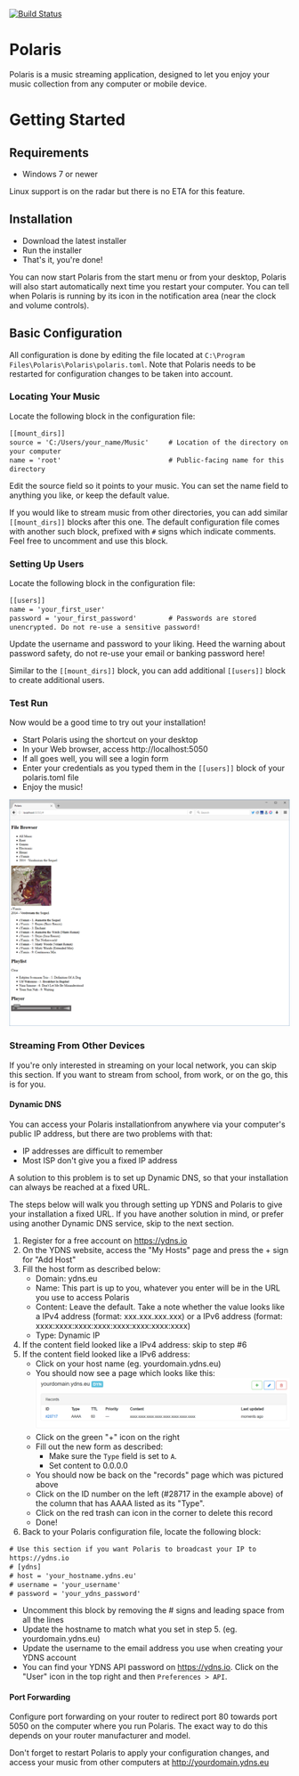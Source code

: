 [![Build Status](https://travis-ci.org/agersant/polaris.svg?branch=master)](https://travis-ci.org/agersant/polaris)

# Polaris

Polaris is a music streaming application, designed to let you enjoy your music collection from any computer or mobile device.

# Getting Started

## Requirements

- Windows 7 or newer

Linux support is on the radar but there is no ETA for this feature. 

## Installation

- Download the latest installer
- Run the installer
- That's it, you're done!

You can now start Polaris from the start menu or from your desktop, Polaris will also start automatically next time you restart your computer. You can tell when Polaris is running by its icon in the notification area (near the clock and volume controls).

## Basic Configuration

All configuration is done by editing the file located at `C:\Program Files\Polaris\Polaris\polaris.toml`. Note that Polaris needs to be restarted for configuration changes to be taken into account.

### Locating Your Music

Locate the following block in the configuration file:

```
[[mount_dirs]]
source = 'C:/Users/your_name/Music'		# Location of the directory on your computer
name = 'root'							# Public-facing name for this directory
```

Edit the source field so it points to your music. You can set the name field to anything you like, or keep the default value.

If you would like to stream music from other directories, you can add similar `[[mount_dirs]]` blocks after this one. The default configuration file comes with another such block, prefixed with `#` signs which indicate comments. Feel free to uncomment and use this block.

### Setting Up Users

Locate the following block in the configuration file:

```
[[users]]
name = 'your_first_user'
password = 'your_first_password'		# Passwords are stored unencrypted. Do not re-use a sensitive password!
```

Update the username and password to your liking. Heed the warning about password safety, do not re-use your email or banking password here! 

Similar to the `[[mount_dirs]]` block, you can add additional `[[users]]` block to create additional users.

### Test Run

Now would be a good time to try out your installation!

- Start Polaris using the shortcut on your desktop
- In your Web browser, access http://localhost:5050
- If all goes well, you will see a login form
- Enter your credentials as you typed them in the `[[users]]` block of your polaris.toml file
- Enjoy the music!

![Polaris Web UI](res/readme/web_ui.png?raw=true "Polaris Web UI")

### Streaming From Other Devices

If you're only interested in streaming on your local network, you can skip this section. If you want to stream from school, from work, or on the go, this is for you.

#### Dynamic DNS

You can access your Polaris installationfrom anywhere via your computer's public IP address, but there are two problems with that:
- IP addresses are difficult to remember
- Most ISP don't give you a fixed IP address

A solution to this problem is to set up Dynamic DNS, so that your installation can always be reached at a fixed URL.

The steps below will walk you through setting up YDNS and Polaris to give your installation a fixed URL. If you have another solution in mind, or prefer using another Dynamic DNS service, skip to the next section. 

1. Register for a free account on https://ydns.io
2. On the YDNS website, access the "My Hosts" page and press the + sign for "Add Host"
3. Fill the host form as described below:
	- Domain: ydns.eu
	- Name: This part is up to you, whatever you enter will be in the URL you use to access Polaris
	- Content: Leave the default. Take a note whether the value looks like a IPv4 address (format: xxx.xxx.xxx.xxx) or a IPv6 address (format: xxxx:xxxx:xxxx:xxxx:xxxx:xxxx:xxxx:xxxx)
	- Type: Dynamic IP
4. If the content field looked like a IPv4 address:	skip to step #6
5. If the content field looked like a IPv6 address:
	- Click on your host name (eg. yourdomain.ydns.eu)
    - You should now see a page which looks like this:
	![YDNS Records](res/readme/ydns_records.png?raw=true "YDNS Records")
	- Click on the green "+" icon on the right 
	- Fill out the new form as described:
		- Make sure the `Type` field is set to `A`.
		- Set content to 0.0.0.0
	- You should now be back on the "records" page which was pictured above
	- Click on the ID number on the left (#28717 in the example above) of the column that has AAAA listed as its "Type".
	- Click on the red trash can icon in the corner to delete this record
	- Done!
6. Back to your Polaris configuration file, locate the following block:
```
# Use this section if you want Polaris to broadcast your IP to https://ydns.io 
# [ydns]
# host = 'your_hostname.ydns.eu'
# username = 'your_username'
# password = 'your_ydns_password'
```
- Uncomment this block by removing the # signs and leading space from all the lines
- Update the hostname to match what you set in step 5. (eg. yourdomain.ydns.eu)
- Update the username to the email address you use when creating your YDNS account
- You can find your YDNS API password on https://ydns.io. Click on the "User" icon in the top right and then `Preferences > API`.

#### Port Forwarding
Configure port forwarding on your router to redirect port 80 towards port 5050 on the computer where you run Polaris. The exact way to do this depends on your router manufacturer and model.

Don't forget to restart Polaris to apply your configuration changes, and access your music from other computers at http://yourdomain.ydns.eu
